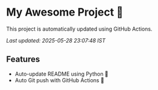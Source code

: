 # My Awesome Project 🚀

This project is automatically updated using GitHub Actions.

_Last updated: 2025-05-28 23:07:48 IST_

## Features
- Auto-update README using Python 🐍
- Auto Git push with GitHub Actions 🤖
